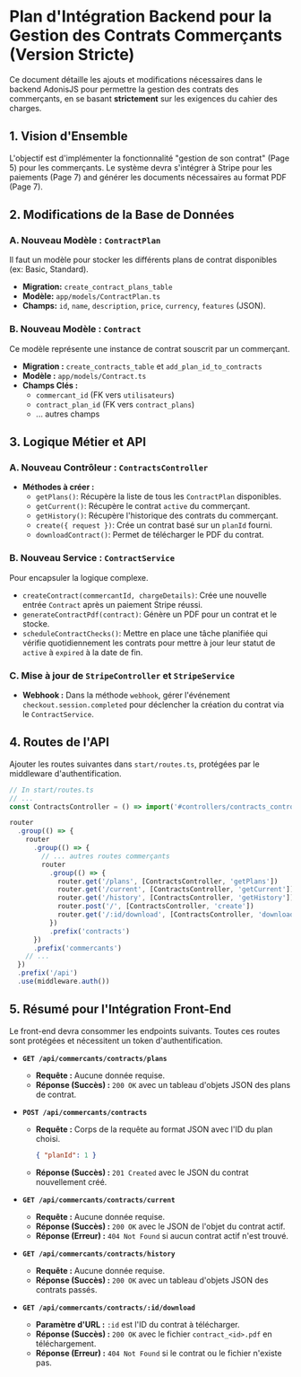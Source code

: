 # Plan d'Intégration Backend pour la Gestion des Contrats Commerçants (Version Stricte)

Ce document détaille les ajouts et modifications nécessaires dans le backend AdonisJS pour permettre la gestion des contrats des commerçants, en se basant **strictement** sur les exigences du cahier des charges.

## 1. Vision d'Ensemble

L'objectif est d'implémenter la fonctionnalité "gestion de son contrat" (Page 5) pour les commerçants. Le système devra s'intégrer à Stripe pour les paiements (Page 7) and générer les documents nécessaires au format PDF (Page 7).

## 2. Modifications de la Base de Données

### A. Nouveau Modèle : `ContractPlan`

Il faut un modèle pour stocker les différents plans de contrat disponibles (ex: Basic, Standard).

- **Migration:** `create_contract_plans_table`
- **Modèle:** `app/models/ContractPlan.ts`
- **Champs:** `id`, `name`, `description`, `price`, `currency`, `features` (JSON).

### B. Nouveau Modèle : `Contract`

Ce modèle représente une instance de contrat souscrit par un commerçant.

- **Migration :** `create_contracts_table` et `add_plan_id_to_contracts`
- **Modèle :** `app/models/Contract.ts`
- **Champs Clés :**
  - `commercant_id` (FK vers `utilisateurs`)
  - `contract_plan_id` (FK vers `contract_plans`)
  - ... autres champs

## 3. Logique Métier et API

### A. Nouveau Contrôleur : `ContractsController`

- **Méthodes à créer :**
  - `getPlans()`: Récupère la liste de tous les `ContractPlan` disponibles.
  - `getCurrent()`: Récupère le contrat `active` du commerçant.
  - `getHistory()`: Récupère l'historique des contrats du commerçant.
  - `create({ request })`: Crée un contrat basé sur un `planId` fourni.
  - `downloadContract()`: Permet de télécharger le PDF du contrat.

### B. Nouveau Service : `ContractService`

Pour encapsuler la logique complexe.

- `createContract(commercantId, chargeDetails)`: Crée une nouvelle entrée `Contract` après un paiement Stripe réussi.
- `generateContractPdf(contract)`: Génère un PDF pour un contrat et le stocke.
- `scheduleContractChecks()`: Mettre en place une tâche planifiée qui vérifie quotidiennement les contrats pour mettre à jour leur statut de `active` à `expired` à la date de fin.

### C. Mise à jour de `StripeController` et `StripeService`

- **Webhook :** Dans la méthode `webhook`, gérer l'événement `checkout.session.completed` pour déclencher la création du contrat via le `ContractService`.

## 4. Routes de l'API

Ajouter les routes suivantes dans `start/routes.ts`, protégées par le middleware d'authentification.

```typescript
// In start/routes.ts
// ...
const ContractsController = () => import('#controllers/contracts_controller')

router
  .group(() => {
    router
      .group(() => {
        // ... autres routes commerçants
        router
          .group(() => {
            router.get('/plans', [ContractsController, 'getPlans'])
            router.get('/current', [ContractsController, 'getCurrent'])
            router.get('/history', [ContractsController, 'getHistory'])
            router.post('/', [ContractsController, 'create'])
            router.get('/:id/download', [ContractsController, 'downloadContract'])
          })
          .prefix('contracts')
      })
      .prefix('commercants')
    // ...
  })
  .prefix('/api')
  .use(middleware.auth())
```

## 5. Résumé pour l'Intégration Front-End

Le front-end devra consommer les endpoints suivants. Toutes ces routes sont protégées et nécessitent un token d'authentification.

- **`GET /api/commercants/contracts/plans`**

  - **Requête :** Aucune donnée requise.
  - **Réponse (Succès) :** `200 OK` avec un tableau d'objets JSON des plans de contrat.

- **`POST /api/commercants/contracts`**

  - **Requête :** Corps de la requête au format JSON avec l'ID du plan choisi.
    ```json
    { "planId": 1 }
    ```
  - **Réponse (Succès) :** `201 Created` avec le JSON du contrat nouvellement créé.

- **`GET /api/commercants/contracts/current`**

  - **Requête :** Aucune donnée requise.
  - **Réponse (Succès) :** `200 OK` avec le JSON de l'objet du contrat actif.
  - **Réponse (Erreur) :** `404 Not Found` si aucun contrat actif n'est trouvé.

- **`GET /api/commercants/contracts/history`**

  - **Requête :** Aucune donnée requise.
  - **Réponse (Succès) :** `200 OK` avec un tableau d'objets JSON des contrats passés.

- **`GET /api/commercants/contracts/:id/download`**
  - **Paramètre d'URL :** `:id` est l'ID du contrat à télécharger.
  - **Réponse (Succès) :** `200 OK` avec le fichier `contract_<id>.pdf` en téléchargement.
  - **Réponse (Erreur) :** `404 Not Found` si le contrat ou le fichier n'existe pas.
